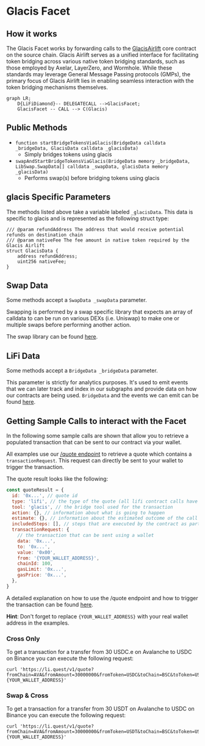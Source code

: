# Glacis Facet

## How it works

The Glacis Facet works by forwarding calls to the [GlacisAirlift](https://github.com/glacislabs/airlift-evm/blob/main/src/facets/GlacisAirliftFacet.sol) core contract on the source chain. Glacis Airlift serves as a unified interface for facilitating token bridging across various native token bridging standards, such as those employed by Axelar, LayerZero, and Wormhole. While these standards may leverage General Message Passing protocols (GMPs), the primary focus of Glacis Airlift lies in enabling seamless interaction with the token bridging mechanisms themselves.

```mermaid
graph LR;
    D{LiFiDiamond}-- DELEGATECALL -->GlacisFacet;
    GlacisFacet -- CALL --> C(Glacis)
```

## Public Methods

- `function startBridgeTokensViaGlacis(BridgeData calldata _bridgeData, GlacisData calldata _glacisData)`
  - Simply bridges tokens using glacis
- `swapAndStartBridgeTokensViaGlacis(BridgeData memory _bridgeData, LibSwap.SwapData[] calldata _swapData, glacisData memory _glacisData)`
  - Performs swap(s) before bridging tokens using glacis

## glacis Specific Parameters

The methods listed above take a variable labeled `_glacisData`. This data is specific to glacis and is represented as the following struct type:

```solidity
/// @param refundAddress The address that would receive potential refunds on destination chain
/// @param nativeFee The fee amount in native token required by the Glacis Airlift
struct GlacisData {
    address refundAddress;
    uint256 nativeFee;
}
```

## Swap Data

Some methods accept a `SwapData _swapData` parameter.

Swapping is performed by a swap specific library that expects an array of calldata to can be run on various DEXs (i.e. Uniswap) to make one or multiple swaps before performing another action.

The swap library can be found [here](../src/Libraries/LibSwap.sol).

## LiFi Data

Some methods accept a `BridgeData _bridgeData` parameter.

This parameter is strictly for analytics purposes. It's used to emit events that we can later track and index in our subgraphs and provide data on how our contracts are being used. `BridgeData` and the events we can emit can be found [here](../src/Interfaces/ILiFi.sol).

## Getting Sample Calls to interact with the Facet

In the following some sample calls are shown that allow you to retrieve a populated transaction that can be sent to our contract via your wallet.

All examples use our [/quote endpoint](https://apidocs.li.fi/reference/get_quote) to retrieve a quote which contains a `transactionRequest`. This request can directly be sent to your wallet to trigger the transaction.

The quote result looks like the following:

```javascript
const quoteResult = {
  id: '0x...', // quote id
  type: 'lifi', // the type of the quote (all lifi contract calls have the type "lifi")
  tool: 'glacis', // the bridge tool used for the transaction
  action: {}, // information about what is going to happen
  estimate: {}, // information about the estimated outcome of the call
  includedSteps: [], // steps that are executed by the contract as part of this transaction, e.g. a swap step and a cross step
  transactionRequest: {
    // the transaction that can be sent using a wallet
    data: '0x...',
    to: '0x...',
    value: '0x00',
    from: '{YOUR_WALLET_ADDRESS}',
    chainId: 100,
    gasLimit: '0x...',
    gasPrice: '0x...',
  },
}
```

A detailed explanation on how to use the /quote endpoint and how to trigger the transaction can be found [here](https://docs.li.fi/products/more-integration-options/li.fi-api/transferring-tokens-example).

**Hint**: Don't forget to replace `{YOUR_WALLET_ADDRESS}` with your real wallet address in the examples.

### Cross Only

To get a transaction for a transfer from 30 USDC.e on Avalanche to USDC on Binance you can execute the following request:

```shell
curl 'https://li.quest/v1/quote?fromChain=AVA&fromAmount=30000000&fromToken=USDC&toChain=BSC&toToken=USDC&slippage=0.03&allowBridges=glacis&fromAddress={YOUR_WALLET_ADDRESS}'
```

### Swap & Cross

To get a transaction for a transfer from 30 USDT on Avalanche to USDC on Binance you can execute the following request:

```shell
curl 'https://li.quest/v1/quote?fromChain=AVA&fromAmount=30000000&fromToken=USDT&toChain=BSC&toToken=USDC&slippage=0.03&allowBridges=glacis&fromAddress={YOUR_WALLET_ADDRESS}'
```

